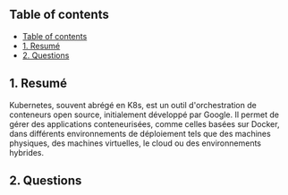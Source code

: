 ## Table of contents

- [Table of contents](#table-of-contents)
- [1. Resumé](#1-resumé)
- [2. Questions](#2-questions)

## 1. Resumé

Kubernetes, souvent abrégé en K8s, est un outil d'orchestration de conteneurs open source, initialement développé par Google. Il permet de gérer des applications conteneurisées, comme celles basées sur Docker, dans différents environnements de déploiement tels que des machines physiques, des machines virtuelles, le cloud ou des environnements hybrides. 


## 2. Questions
